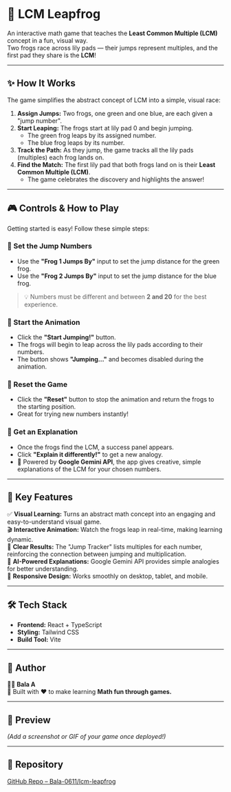 # 🐸 LCM Leapfrog  

An interactive math game that teaches the **Least Common Multiple (LCM)** concept in a fun, visual way.  
Two frogs race across lily pads — their jumps represent multiples, and the first pad they share is the **LCM**!

---

## ✨ How It Works

The game simplifies the abstract concept of LCM into a simple, visual race:

1. **Assign Jumps:** Two frogs, one green and one blue, are each given a "jump number".  
2. **Start Leaping:** The frogs start at lily pad 0 and begin jumping.  
   - The green frog leaps by its assigned number.  
   - The blue frog leaps by its number.  
3. **Track the Path:** As they jump, the game tracks all the lily pads (multiples) each frog lands on.  
4. **Find the Match:** The first lily pad that both frogs land on is their **Least Common Multiple (LCM)**.  
   - The game celebrates the discovery and highlights the answer!

---

## 🎮 Controls & How to Play

Getting started is easy! Follow these simple steps:

### 🐸 Set the Jump Numbers
- Use the **"Frog 1 Jumps By"** input to set the jump distance for the green frog.  
- Use the **"Frog 2 Jumps By"** input to set the jump distance for the blue frog.  
> 💡 Numbers must be different and between **2 and 20** for the best experience.

### 🏁 Start the Animation
- Click the **"Start Jumping!"** button.  
- The frogs will begin to leap across the lily pads according to their numbers.  
- The button shows **"Jumping..."** and becomes disabled during the animation.

### 🔁 Reset the Game
- Click the **"Reset"** button to stop the animation and return the frogs to the starting position.  
- Great for trying new numbers instantly!

### 💬 Get an Explanation
- Once the frogs find the LCM, a success panel appears.  
- Click **"Explain it differently!"** to get a new analogy.  
- 🧠 Powered by **Google Gemini API**, the app gives creative, simple explanations of the LCM for your chosen numbers.

---

## 🚀 Key Features

✅ **Visual Learning:** Turns an abstract math concept into an engaging and easy-to-understand visual game.  
🎬 **Interactive Animation:** Watch the frogs leap in real-time, making learning dynamic.  
📜 **Clear Results:** The "Jump Tracker" lists multiples for each number, reinforcing the connection between jumping and multiplication.  
🤖 **AI-Powered Explanations:** Google Gemini API provides simple analogies for better understanding.  
📱 **Responsive Design:** Works smoothly on desktop, tablet, and mobile.

---

## 🛠️ Tech Stack

- **Frontend:** React + TypeScript  
- **Styling:** Tailwind CSS  
- **Build Tool:** Vite  

---

## 🧩 Author

👨‍💻 **Bala A**  
📍 Built with ❤️ to make learning **Math fun through games.**

---

## 📸 Preview

*(Add a screenshot or GIF of your game once deployed!)*

---

## 🔗 Repository

[GitHub Repo – Bala-0611/lcm-leapfrog](https://github.com/Bala-0611/lcm-leapfrog)
